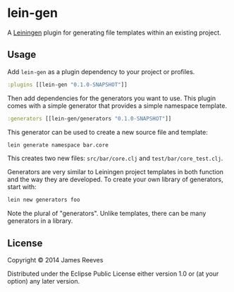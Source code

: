 # lein-gen

A [Leiningen][1] plugin for generating file templates within an existing
project.

[1]: https://github.com/technomancy/leiningen

## Usage

Add `lein-gen` as a plugin dependency to your project or profiles.

```clojure
:plugins [[lein-gen "0.1.0-SNAPSHOT"]]
```

Then add dependencies for the generators you want to use. This plugin
comes with a simple generator that provides a simple namespace
template.

```clojure
:generators [[lein-gen/generators "0.1.0-SNAPSHOT"]]
```

This generator can be used to create a new source file and template:

```bash
lein generate namespace bar.core
```

This creates two new files: `src/bar/core.clj` and
`test/bar/core_test.clj`.

Generators are very similar to Leiningen project templates in both
function and the way they are developed. To create your own library of
generators, start with:

```bash
lein new generators foo
```

Note the plural of "generators". Unlike templates, there can be many
generators in a library.

## License

Copyright © 2014 James Reeves

Distributed under the Eclipse Public License either version 1.0 or (at
your option) any later version.
